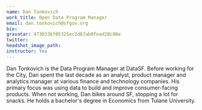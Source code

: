 ```yaml
---
name: Dan Tonkovich
work_title: Open Data Program Manager
email: dan.tonkovich@sfgov.org
bio:
gravatar: 4730336f05325ec2d67ab0fead28c08e
twitter:
headshot_image_path: 
instructor: Yes
---
```

Dan Tonkovich is the Data Program Manager at DataSF. Before working for the City, Dan spent the last decade as an analyst, product manager and analytics manager at various finance and technology companies. His primary focus was using data to build and improve consumer-facing products. When not working, Dan bikes around SF, stopping a lot for snacks. He holds a bachelor's degree in Economics from Tulane University.